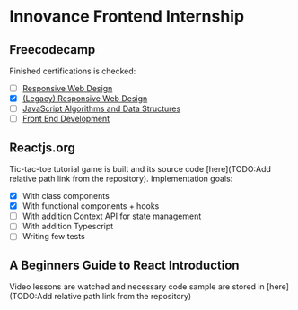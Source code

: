 # Innovance Frontend Internship

## Freecodecamp

Finished certifications is checked:
- [ ] [Responsive Web Design](https://www.freecodecamp.org/learn/2022/responsive-web-design/)
- [X] [(Legacy) Responsive Web Design](https://www.freecodecamp.org/learn/responsive-web-design/)
- [ ] [JavaScript Algorithms and Data Structures](https://www.freecodecamp.org/learn/javascript-algorithms-and-data-structures/)
- [ ] [Front End Development](https://www.freecodecamp.org/learn/front-end-development-libraries/)

## Reactjs.org

Tic-tac-toe tutorial game is built and its source code [here](TODO:Add relative path link from the repository). Implementation goals:
 - [X] With class components
 - [X] With functional components + hooks
 - [ ] With addition Context API for state management
 - [ ] With addition Typescript
 - [ ] Writing few tests

## A Beginners Guide to React Introduction

Video lessons are watched and necessary code sample are stored in [here](TODO:Add relative path link from the repository)
